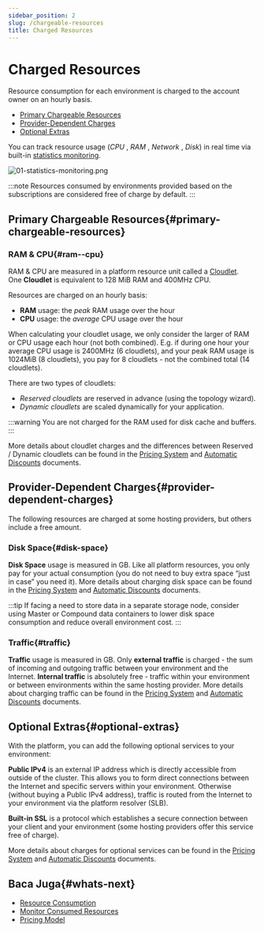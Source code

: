 ```yaml
---
sidebar_position: 2
slug: /chargeable-resources
title: Charged Resources
---
```

# Charged Resources

Resource consumption for each environment is charged to the account owner on an hourly basis.

  * [Primary Chargeable Resources](https://docs.dewacloud.com/docs/#primary-chargeable-resources)
  * [Provider-Dependent Charges](https://docs.dewacloud.com/docs/#provider-dependent-charges)
  * [Optional Extras](https://docs.dewacloud.com/docs/#optional-extras)

You can track resource usage (_CPU_ , _RAM_ , _Network_ , _Disk_) in real time via built-in [statistics monitoring](https://docs.dewacloud.com/docs/view-app-statistics/).

![01-statistics-monitoring.png](#)

:::note Resources consumed by environments provided based on the subscriptions are considered free of charge by default. :::

## Primary Chargeable Resources{#primary-chargeable-resources}

### RAM & CPU{#ram--cpu}

RAM & CPU are measured in a platform resource unit called a [Cloudlet](https://docs.dewacloud.com/docs/cloudlet/).  
One **Cloudlet** is equivalent to 128 MiB RAM and 400MHz CPU.

Resources are charged on an hourly basis:

  * **RAM** usage: the _peak_ RAM usage over the hour
  * **CPU** usage: the _average_ CPU usage over the hour

When calculating your cloudlet usage, we only consider the larger of RAM or CPU usage each hour (not both combined). E.g. if during one hour your average CPU usage is 2400MHz (6 cloudlets), and your peak RAM usage is 1024MiB (8 cloudlets), you pay for 8 cloudlets - not the combined total (14 cloudlets).

There are two types of cloudlets:

  * _Reserved cloudlets_ are reserved in advance (using the topology wizard).
  * _Dynamic cloudlets_ are scaled dynamically for your application.

:::warning You are not charged for the RAM used for disk cache and buffers. :::

More details about cloudlet charges and the differences between Reserved / Dynamic cloudlets can be found in the [Pricing System](https://docs.dewacloud.com/docs/pricing-model/) and [Automatic Discounts](https://docs.dewacloud.com/docs/automatic-discounts/#ramcpu) documents.

## Provider-Dependent Charges{#provider-dependent-charges}

The following resources are charged at some hosting providers, but others include a free amount.

### Disk Space{#disk-space}

**Disk Space** usage is measured in GB. Like all platform resources, you only pay for your actual consumption (you do not need to buy extra space “just in case” you need it). More details about charging disk space can be found in the [Pricing System](https://docs.dewacloud.com/docs/pricing-model/) and [Automatic Discounts](https://docs.dewacloud.com/docs/automatic-discounts/#disk-space) documents.

:::tip If facing a need to store data in a separate storage node, consider using Master or Compound data containers to lower disk space consumption and reduce overall environment cost. :::

### Traffic{#traffic}

**Traffic** usage is measured in GB. Only __external traffic__ is charged - the sum of incoming and outgoing traffic between your environment and the Internet. __Internal traffic__ is absolutely free - traffic within your environment or between environments within the same hosting provider. More details about charging traffic can be found in the [Pricing System](https://docs.dewacloud.com/docs/pricing-model/) and [Automatic Discounts](https://docs.dewacloud.com/docs/automatic-discounts/#traffic) documents.

## Optional Extras{#optional-extras}

With the platform, you can add the following optional services to your environment:

**Public IPv4** is an external IP address which is directly accessible from outside of the cluster. This allows you to form direct connections between the Internet and specific servers within your environment. Otherwise (without buying a Public IPv4 address), traffic is routed from the Internet to your environment via the platform resolver (SLB).

**Built-in SSL** is a protocol which establishes a secure connection between your client and your environment (some hosting providers offer this service free of charge).

More details about charges for optional services can be found in the [Pricing System](https://docs.dewacloud.com/docs/pricing-model/) and [Automatic Discounts](https://docs.dewacloud.com/docs/automatic-discounts/#options) documents.

## Baca Juga{#whats-next}

  * [Resource Consumption](https://docs.dewacloud.com/docs/resource-consumption/)
  * [Monitor Consumed Resources](https://docs.dewacloud.com/docs/monitoring-consumed-resources/)
  * [Pricing Model](https://docs.dewacloud.com/docs/pricing-model/)